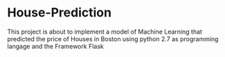 # House-Prediction
This project is about to implement a model of Machine Learning that predicted the price of Houses in Boston using python 2.7 as programming langage and the Framework Flask

